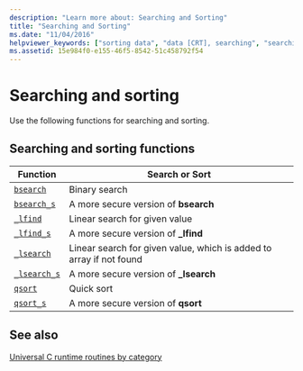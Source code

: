 ```yaml
---
description: "Learn more about: Searching and Sorting"
title: "Searching and Sorting"
ms.date: "11/04/2016"
helpviewer_keywords: ["sorting data", "data [CRT], searching", "searching [C++], CRT search functions", "searching [C++]"]
ms.assetid: 15e984f0-e155-46f5-8542-51c458792f54
---
```

# Searching and sorting

Use the following functions for searching and sorting.

## Searching and sorting functions

|Function|Search or Sort|
|--------------|--------------------|
|[`bsearch`](./reference/bsearch.md)|Binary search|
|[`bsearch_s`](./reference/bsearch-s.md)|A more secure version of **bsearch**|
|[`_lfind`](./reference/lfind.md)|Linear search for given value|
|[`_lfind_s`](./reference/lfind-s.md)|A more secure version of **_lfind**|
|[`_lsearch`](./reference/lsearch.md)|Linear search for given value, which is added to array if not found|
|[`_lsearch_s`](./reference/lsearch-s.md)|A more secure version of **_lsearch**|
|[`qsort`](./reference/qsort.md)|Quick sort|
|[`qsort_s`](./reference/qsort-s.md)|A more secure version of **qsort**|

## See also

[Universal C runtime routines by category](./run-time-routines-by-category.md)
